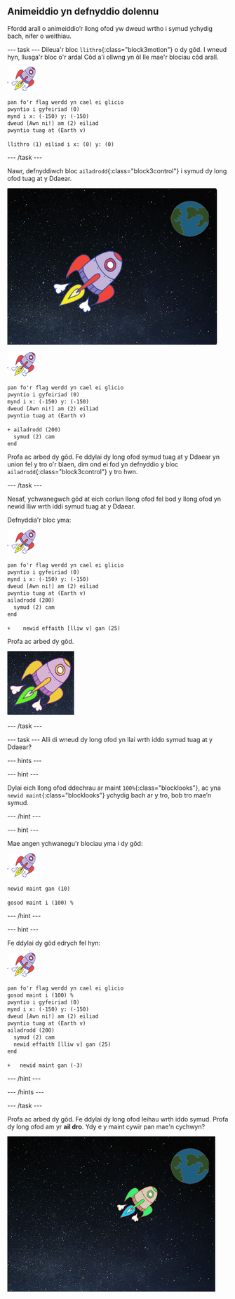 ## Animeiddio yn defnyddio dolennu

Ffordd arall o animeiddio’r llong ofod yw dweud wrtho i symud ychydig bach, nifer o weithiau.

\--- task \--- Dileua'r bloc `llithro`{:class="block3motion"} o dy gôd. I wneud hyn, llusga'r bloc o'r ardal Côd a'i ollwng yn ôl lle mae'r blociau côd arall.

![Corlun llong ofod](images/sprite-spaceship.png)

```blocks3
pan fo'r flag werdd yn cael ei glicio
pwyntio i gyfeiriad (0)
mynd i x: (-150) y: (-150)
dweud [Awn ni!] am (2) eiliad
pwyntio tuag at (Earth v)

llithro (1) eiliad i x: (0) y: (0)
```

\--- /task \---

Nawr, defnyddiwch bloc `ailadrodd`{:class="block3control"} i symud dy long ofod tuag at y Ddaear.

![Profi animeiddiad llong ofod](images/space-animate-stage.png)

![Corlun llong ofod](images/sprite-spaceship.png)

```blocks3
pan fo'r flag werdd yn cael ei glicio
pwyntio i gyfeiriad (0)
mynd i x: (-150) y: (-150)
dweud [Awn ni!] am (2) eiliad
pwyntio tuag at (Earth v)

+ ailadrodd (200) 
  symud (2) cam
end
```

Profa ac arbed dy gôd. Fe ddylai dy long ofod symud tuag at y Ddaear yn union fel y tro o'r blaen, dim ond ei fod yn defnyddio y bloc `ailadrodd`{:class="block3control"} y tro hwn.

\--- /task \---

Nesaf, ychwanegwch gôd at eich corlun llong ofod fel bod y llong ofod yn newid lliw wrth iddi symud tuag at y Ddaear.

Defnyddia'r bloc yma:

![Corlun llong ofod](images/sprite-spaceship.png)

```blocks3
pan fo'r flag werdd yn cael ei glicio
pwyntio i gyfeiriad (0)
mynd i x: (-150) y: (-150)
dweud [Awn ni!] am (2) eiliad
pwyntio tuag at (Earth v)
ailadrodd (200) 
  symud (2) cam
end

+    newid effaith [lliw v] gan (25)
```

Profa ac arbed dy gôd.

![Profi llong ofod sy'n newid lliw](images/space-colour-test.png)

\--- /task \---

\--- task \--- Alli di wneud dy long ofod yn llai wrth iddo symud tuag at y Ddaear?

\--- hints \---

\--- hint \---

Dylai eich llong ofod ddechrau ar maint `100%`{:class="blocklooks"}, ac yna `newid maint`{:class="blocklooks"} ychydig bach ar y tro, bob tro mae’n symud.

\--- /hint \---

\--- hint \---

Mae angen ychwanegu'r blociau yma i dy gôd:

![Corlun llong ofod](images/sprite-spaceship.png)

```blocks3
newid maint gan (10)

gosod maint i (100) %
```

\--- /hint \---

\--- hint \---

Fe ddylai dy gôd edrych fel hyn:

![Corlun llong ofod](images/sprite-spaceship.png)

```blocks3
pan fo'r flag werdd yn cael ei glicio
gosod maint i (100) %
pwyntio i gyfeiriad (0)
mynd i x: (-150) y: (-150)
dweud [Awn ni!] am (2) eiliad
pwyntio tuag at (Earth v)
ailadrodd (200) 
  symud (2) cam
  newid effaith [lliw v] gan (25)
end

+   newid maint gan (-3)
```

\--- /hint \---

\--- /hints \---

\--- /task \---

Profa ac arbed dy gôd. Fe ddylai dy long ofod leihau wrth iddo symud. Profa dy long ofod am yr **ail dro**. Ydy e y maint cywir pan mae'n cychwyn?

![Profi llong ofod sy'n lleihau](images/space-size-test.png)
